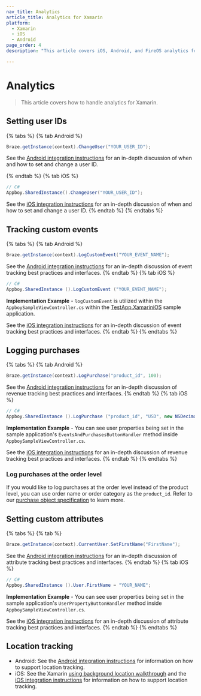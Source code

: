 ```yaml
---
nav_title: Analytics
article_title: Analytics for Xamarin
platform: 
  - Xamarin
  - iOS
  - Android
page_order: 4
description: "This article covers iOS, Android, and FireOS analytics for the Xamarin platform."

---
```

 
# Analytics

> This article covers how to handle analytics for Xamarin.

## Setting user IDs

{% tabs %}
{% tab Android %}
```csharp
Braze.getInstance(context).ChangeUser("YOUR_USER_ID");
```

See the [Android integration instructions]({{site.baseurl}}/developer_guide/platform_integration_guides/android/analytics/setting_user_ids/) for an in-depth discussion of when and how to set and change a user ID.

{% endtab %}
{% tab iOS %}
```csharp
// C#
Appboy.SharedInstance().ChangeUser("YOUR_USER_ID");
```

See the [iOS integration instructions]({{site.baseurl}}/developer_guide/platform_integration_guides/ios/analytics/setting_user_ids/) for an in-depth discussion of when and how to set and change a user ID.
{% endtab %}
{% endtabs %}

## Tracking custom events
{% tabs %}
{% tab Android %}
```csharp
Braze.getInstance(context).LogCustomEvent("YOUR_EVENT_NAME");
```

See the [Android integration instructions]({{site.baseurl}}/developer_guide/platform_integration_guides/android/initial_sdk_setup/android_sdk_integration/) for an in-depth discussion of event tracking best practices and interfaces.
{% endtab %}
{% tab iOS %}
```csharp
// C#
Appboy.SharedInstance ().LogCustomEvent ("YOUR_EVENT_NAME");
```

**Implementation Example** - `logCustomEvent` is utilized within the `AppboySampleViewController.cs` within the [TestApp.XamariniOS](https://github.com/braze-inc/braze-xamarin-sdk/tree/master/appboy-component/samples/ios-unified/TestApp.XamariniOS) sample application.

See the [iOS integration instructions]({{site.baseurl}}/developer_guide/platform_integration_guides/ios/analytics/tracking_custom_events/) for an in-depth discussion of event tracking best practices and interfaces.
{% endtab %}
{% endtabs %}

## Logging purchases
{% tabs %}
{% tab Android %}
```csharp
Braze.getInstance(context).LogPurchase("product_id", 100);
```

See the [Android integration instructions]({{site.baseurl}}/developer_guide/platform_integration_guides/android/analytics/logging_purchases/#logging-purchases=) for an in-depth discussion of revenue tracking best practices and interfaces.
{% endtab %}
{% tab iOS %}
```csharp
// C#
Appboy.SharedInstance ().LogPurchase ("product_id", "USD", new NSDecimalNumber("10"));
```

**Implementation Example** - You can see user properties being set in the sample application's `EventsAndPurchasesButtonHandler` method inside `AppboySampleViewController.cs`.

See the [iOS integration instructions]({{site.baseurl}}/developer_guide/platform_integration_guides/ios/analytics/logging_purchases/) for an in-depth discussion of revenue tracking best practices and interfaces.
{% endtab %}
{% endtabs %}

### Log purchases at the order level
If you would like to log purchases at the order level instead of the product level, you can use order name or order category as the `product_id`. Refer to our [purchase object specification]({{site.baseurl}}/api/objects_filters/purchase_object/#product-id-naming-conventions) to learn more. 

## Setting custom attributes
{% tabs %}
{% tab %}
```csharp
Braze.getInstance(context).CurrentUser.SetFirstName("FirstName");
```

See the [Android integration instructions]({{site.baseurl}}/developer_guide/platform_integration_guides/android/analytics/setting_custom_attributes/) for an in-depth discussion of attribute tracking best practices and interfaces.
{% endtab %}
{% tab iOS %}

```csharp
// C#
Appboy.SharedInstance ().User.FirstName = "YOUR_NAME";
```

**Implementation Example** - You can see user properties being set in the sample application's `UserPropertyButtonHandler` method inside `AppboySampleViewController.cs`.

See the [iOS integration instructions]({{site.baseurl}}/developer_guide/platform_integration_guides/ios/analytics/setting_custom_attributes/) for an in-depth discussion of attribute tracking best practices and interfaces.
{% endtab %}
{% endtabs %}

## Location tracking

- Android: See the [Android integration instructions][2] for information on how to support location tracking.
- iOS: See the Xamarin [using background location walkthrough][11] and the [iOS integration instructions][12] for information on how to support location tracking.

[2]: {{site.baseurl}}/developer_guide/platform_integration_guides/android/analytics/location_tracking/#location-tracking
[11]: http://developer.xamarin.com/guides/cross-platform/application_fundamentals/backgrounding/part_4_ios_backgrounding_walkthroughs/location_walkthrough/
[12]: {{site.baseurl}}/developer_guide/platform_integration_guides/ios/advanced_use_cases/locations_and_geofences/
